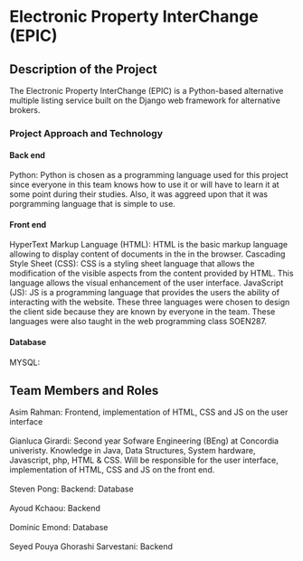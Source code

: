# Electronic Property InterChange (EPIC)


## Description of the Project

The Electronic Property InterChange (EPIC) is a Python-based alternative multiple listing service built on the Django web framework for alternative brokers.

###  Project Approach and Technology
#### Back end
Python:  Python  is  chosen  as  a  programming  language  used  for  this project since  everyone  in  this  team  knows  how  to  use  it  or  will  have  to  learn  it  at  some  point during  their  studies.  Also,  it  was  aggreed upon  that  it  was  porgramming  language  that is  simple  to  use.

#### Front end
HyperText Markup Language (HTML): HTML is the basic markup language allowing to display content of documents in the in the browser. 
Cascading Style Sheet (CSS): CSS is a styling sheet language that allows the modification of the visible aspects from the content provided by HTML. This language allows the visual enhancement of the user interface.
JavaScript (JS): JS is a programming language that provides the users the ability of interacting with the website.
These three languages were chosen to design the client side because they are known by everyone in the team. These languages were also taught in the web programming class SOEN287.

#### Database
MYSQL:

## Team Members and Roles
Asim Rahman: Frontend, implementation of HTML, CSS and JS on the user interface <br /><br />
Gianluca Girardi: Second year Sofware Engineering (BEng) at Concordia univeristy. Knowledge in Java, Data Structures, System hardware, Javascript, php, HTML & CSS. Will be responsible for the user interface, implementation of HTML, CSS and JS on the front end. <br /><br />
Steven Pong: Backend: Database  <br /><br />
Ayoud Kchaou: Backend <br /><br />
Dominic Emond: Database <br /><br />
Seyed Pouya Ghorashi Sarvestani: Backend <br /><br />
